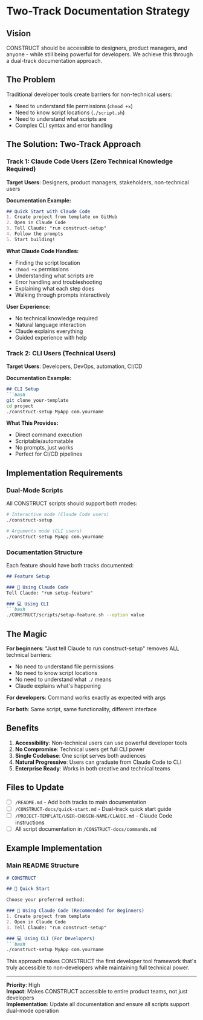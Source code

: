 # Two-Track Documentation Strategy

## Vision

CONSTRUCT should be accessible to designers, product managers, and anyone - while still being powerful for developers. We achieve this through a dual-track documentation approach.

## The Problem

Traditional developer tools create barriers for non-technical users:
- Need to understand file permissions (`chmod +x`)
- Need to know script locations (`./script.sh`)
- Need to understand what scripts are
- Complex CLI syntax and error handling

## The Solution: Two-Track Approach

### Track 1: Claude Code Users (Zero Technical Knowledge Required)

**Target Users**: Designers, product managers, stakeholders, non-technical users

**Documentation Example:**
```markdown
## Quick Start with Claude Code
1. Create project from template on GitHub
2. Open in Claude Code  
3. Tell Claude: "run construct-setup"
4. Follow the prompts
5. Start building!
```

**What Claude Code Handles:**
- Finding the script location
- `chmod +x` permissions  
- Understanding what scripts are
- Error handling and troubleshooting
- Explaining what each step does
- Walking through prompts interactively

**User Experience:**
- No technical knowledge required
- Natural language interaction
- Claude explains everything
- Guided experience with help

### Track 2: CLI Users (Technical Users)

**Target Users**: Developers, DevOps, automation, CI/CD

**Documentation Example:**
```markdown
## CLI Setup
```bash
git clone your-template
cd project
./construct-setup MyApp com.yourname
```

**What This Provides:**
- Direct command execution
- Scriptable/automatable
- No prompts, just works
- Perfect for CI/CD pipelines

## Implementation Requirements

### Dual-Mode Scripts

All CONSTRUCT scripts should support both modes:

```bash
# Interactive mode (Claude Code users)
./construct-setup

# Arguments mode (CLI users)  
./construct-setup MyApp com.yourname
```

### Documentation Structure

Each feature should have both tracks documented:

```markdown
## Feature Setup

### 📱 Using Claude Code
Tell Claude: "run setup-feature"

### 💻 Using CLI
```bash
./CONSTRUCT/scripts/setup-feature.sh --option value
```

## The Magic

**For beginners**: "Just tell Claude to run construct-setup" removes ALL technical barriers:
- No need to understand file permissions
- No need to know script locations  
- No need to understand what `./` means
- Claude explains what's happening

**For developers**: Command works exactly as expected with args

**For both**: Same script, same functionality, different interface

## Benefits

1. **Accessibility**: Non-technical users can use powerful developer tools
2. **No Compromise**: Technical users get full CLI power
3. **Single Codebase**: One script serves both audiences  
4. **Natural Progressive**: Users can graduate from Claude Code to CLI
5. **Enterprise Ready**: Works in both creative and technical teams

## Files to Update

- [ ] `/README.md` - Add both tracks to main documentation
- [ ] `/CONSTRUCT-docs/quick-start.md` - Dual-track quick start guide
- [ ] `/PROJECT-TEMPLATE/USER-CHOSEN-NAME/CLAUDE.md` - Claude Code instructions
- [ ] All script documentation in `/CONSTRUCT-docs/commands.md`

## Example Implementation

### Main README Structure
```markdown
# CONSTRUCT

## 🚀 Quick Start

Choose your preferred method:

### 📱 Using Claude Code (Recommended for Beginners)
1. Create project from template
2. Open in Claude Code
3. Tell Claude: "run construct-setup"

### 💻 Using CLI (For Developers)
```bash
./construct-setup MyApp com.yourname
```

This approach makes CONSTRUCT the first developer tool framework that's truly accessible to non-developers while maintaining full technical power.

---

**Priority**: High  
**Impact**: Makes CONSTRUCT accessible to entire product teams, not just developers  
**Implementation**: Update all documentation and ensure all scripts support dual-mode operation